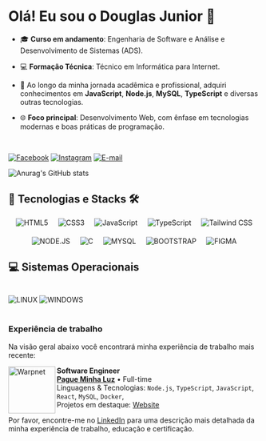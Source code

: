 # Olá! Eu sou o Douglas Junior 👋

- 🎓 **Curso em andamento**: Engenharia de Software e Análise e Desenvolvimento de Sistemas (ADS).
- 💻 **Formação Técnica**: Técnico em Informática para Internet.

- 🚀 Ao longo da minha jornada acadêmica e profissional, adquiri conhecimentos em **JavaScript**, **Node.js**, **MySQL**, **TypeScript** e diversas outras tecnologias.

- 🌐 **Foco principal**: Desenvolvimento Web, com ênfase em tecnologias modernas e boas práticas de programação.

<br>

[![Facebook](https://img.shields.io/badge/Facebook-1877F2?style=for-the-badge&logo=facebook&logoColor=white)](https://www.facebook.com/profile.php?id=100006770490785)
[![Instagram](https://img.shields.io/badge/Instagram-E4405F?style=for-the-badge&logo=instagram&logoColor=white)](https://www.instagram.com/http_douglasjr/)
[![E-mail](https://img.shields.io/badge/Gmail-D14836?style=for-the-badge&logo=gmail&logoColor=white)](https://is.gd/douglasmelere)

![Anurag's GitHub stats](https://github-readme-stats.vercel.app/api?username=douglasmelere&show_icons=true&theme=radical&locale=pt-br)

## 🚀 Tecnologias e Stacks 🛠

<div style="display: flex; flex-wrap: wrap; justify-content: center; align-items: center; gap: 20px; margin-top: 8px">
    <img align="center" alt="HTML5" src="https://img.shields.io/badge/HTML5-E34F26?style=for-the-badge&logo=html5&logoColor=white">
    <img align="center" alt="CSS3" src="https://img.shields.io/badge/CSS3-1572B6?style=for-the-badge&logo=css3&logoColor=white">
    <img align="center" alt="JavaScript" src="https://img.shields.io/badge/JavaScript-F7DF1E?style=for-the-badge&logo=javascript&logoColor=black">
    <img align="center" alt="TypeScript" src="https://img.shields.io/badge/TypeScript-007ACC?style=for-the-badge&logo=typescript&logoColor=white">
    <img align="center" alt="Tailwind CSS" src="https://img.shields.io/badge/Tailwind_CSS-38B2AC?style=for-the-badge&logo=tailwind-css&logoColor=white">
    <img align="center" alt="NODE.JS" src="https://img.shields.io/badge/Node.js-43853D?style=for-the-badge&logo=node.js&logoColor=white">
    <img align="center" alt="C" src="https://img.shields.io/badge/C-00599C?style=for-the-badge&logo=c&logoColor=white">
    <img align="center" alt="MYSQL" src="https://img.shields.io/badge/MySQL-00000F?style=for-the-badge&logo=mysql&logoColor=white">
    <img align="center" alt="BOOTSTRAP" src="https://img.shields.io/badge/Bootstrap-563D7C?style=for-the-badge&logo=bootstrap&logoColor=white">
    <img align="center" alt="FIGMA" src="https://img.shields.io/badge/Figma-F24E1E?style=for-the-badge&logo=figma&logoColor=white">
</div>

## 💻 Sistemas Operacionais

<div style="display: inline-block"><br/>
    <img align="center" alt="LINUX" src="https://img.shields.io/badge/Linux-FCC624?style=for-the-badge&logo=linux&logoColor=black">
    <img align="center" alt="WINDOWS" src="https://img.shields.io/badge/Windows-0078D6?style=for-the-badge&logo=windows&logoColor=white">
    <br><br>
</div>

### Experiência de trabalho

Na visão geral abaixo você encontrará minha experiência de trabalho mais recente:

[<img align="left" height="94px" width="94px" alt="Warpnet" src="https://i.postimg.cc/76qPsknf/pml.png"/>](https://pagueminhaluz.com.br/)

**Software Engineer** \
[**Pague Minha Luz**](https://pagueminhaluz.com.br/) • Full-time \
Linguagens & Tecnologias: `Node.js`, `TypeScript`, `JavaScript`, `React`, `MySQL`, `Docker`,\
Projetos em destaque: [Website](https://pagueminhaluz.com.br/)
<br/>

Por favor, encontre-me no [LinkedIn](https://www.linkedin.com/in/douglasmelere/) para uma descrição mais detalhada da minha experiência de trabalho, educação e certificação.


